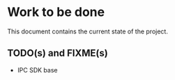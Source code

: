 # Work to be done

This document contains the current state of the project.

## TODO(s) and FIXME(s)

- IPC SDK base
